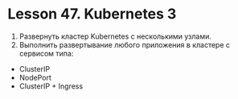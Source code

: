 # Lesson 47. Kubernetes 3

1. Развернуть кластер Kubernetes с несколькими узлами.
2. Выполнить развертывание любого приложения в кластере с сервисом типа:
- ClusterIP
- NodePort
- ClusterIP + Ingress

